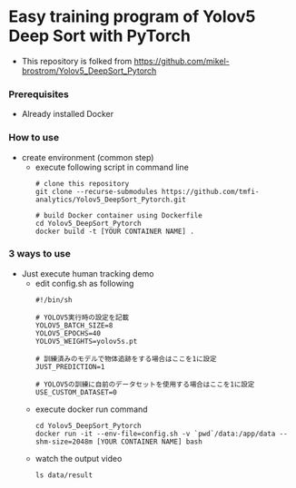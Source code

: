 # Easy training program of Yolov5 Deep Sort with PyTorch
- This repository is folked from https://github.com/mikel-brostrom/Yolov5_DeepSort_Pytorch

### Prerequisites
- Already installed Docker

### How to use
- create environment (common step)
  - execute following script in command line
    ```
    # clone this repository
    git clone --recurse-submodules https://github.com/tmfi-analytics/Yolov5_DeepSort_Pytorch.git
    
    # build Docker container using Dockerfile
    cd Yolov5_DeepSort_Pytorch
    docker build -t [YOUR CONTAINER NAME] .
    ```

### 3 ways to use
  - Just execute human tracking demo
    - edit config.sh as following
      ```
      #!/bin/sh
      
      # YOLOV5実行時の設定を記載
      YOLOV5_BATCH_SIZE=8
      YOLOV5_EPOCHS=40
      YOLOV5_WEIGHTS=yolov5s.pt

      # 訓練済みのモデルで物体追跡をする場合はここを1に設定
      JUST_PREDICTION=1

      # YOLOV5の訓練に自前のデータセットを使用する場合はここを1に設定
      USE_CUSTOM_DATASET=0
      ```
    - execute docker run command
      ```
      cd Yolov5_DeepSort_Pytorch
      docker run -it --env-file=config.sh -v `pwd`/data:/app/data --shm-size=2048m [YOUR CONTAINER NAME] bash
      ```
    - watch the output video
      ```
      ls data/result
      ```

